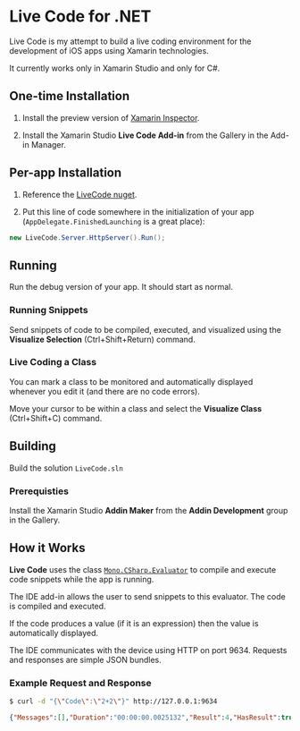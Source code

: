 # Live Code for .NET

Live Code is my attempt to build a live coding environment for the development of iOS apps using Xamarin technologies.

It currently works only in Xamarin Studio and only for C#.

## One-time Installation

1. Install the preview version of [Xamarin Inspector](https://developer.xamarin.com/guides/cross-platform/inspector/).

2. Install the Xamarin Studio **Live Code Add-in** from the Gallery in the Add-in Manager.

## Per-app Installation

1. Reference the [LiveCode nuget](https://www.nuget.org/packages/LiveCode/).

2. Put this line of code somewhere in the initialization of your app (`AppDelegate.FinishedLaunching` is a great place):

```csharp
new LiveCode.Server.HttpServer().Run();
```

## Running

Run the debug version of your app. It should start as normal.

### Running Snippets

Send snippets of code to be compiled, executed, and visualized using the **Visualize Selection** (Ctrl+Shift+Return) command.

### Live Coding a Class

You can mark a class to be monitored and automatically displayed whenever you edit it (and there are no code errors).

Move your cursor to be within a class and select the **Visualize Class** (Ctrl+Shift+C) command.


## Building

Build the solution `LiveCode.sln`

### Prerequisties

Install the Xamarin Studio **Addin Maker** from the **Addin Development** group in the Gallery.


## How it Works

**Live Code** uses the class [`Mono.CSharp.Evaluator`](http://www.mono-project.com/docs/about-mono/languages/csharp/) to compile and execute code snippets while the app is running.

The IDE add-in allows the user to send snippets to this evaluator. The code is compiled and executed.

If the code produces a value (if it is an expression) then the value is automatically displayed.

The IDE communicates with the device using HTTP on port 9634. Requests and responses are simple JSON bundles.

### Example Request and Response

```bash
$ curl -d "{\"Code\":\"2+2\"}" http://127.0.0.1:9634
```

```json
{"Messages":[],"Duration":"00:00:00.0025132","Result":4,"HasResult":true}
```





